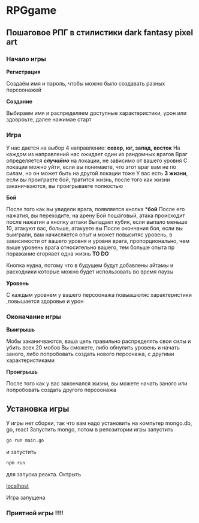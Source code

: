 # RPGgame
## Пошаговое РПГ в стилистики dark fantasy pixel art
### Начало игры 
__Регистрация__

Создаём имя и пароль, чтобы можно было создавать разных персоонажей 

__Создание__

Выбираем имя и распределяем доступные характеристики, урон или здовроьте, далее нажимае старт 

### Игра 
У нас дается на выбор 4 направление: **север, юг, запад, восток**
На каждом из направлений нас ожидает один из рандомных врагов
Враг определяется ***случайно*** на локации, не зависимо от вашего уровня 
С локации можно уйти, если вы понимаете, что этот враг вам не по силам, но он может быть на другой локации тоже
У вас есть **3 жизни**, если вы проиграете бой, тратится жизнь, после того как жизни заканичваются, вы проигрываете полностью

__Бой__

После того как вы увидели врага, появляется кнопка ***бой**
После его нажатия, вы переходите, на арену
Бой пошаговый, атака происходит после нажатия а кнопку аттаки 
Выпадает кубик, если выпало меньше 10, атакуют вас, больше, атакуете вы
После окончания боя, если вы выиграли, вам начисляется опыт и может повыситяс уровень, в зависимости от вашего уровня и уровня врага, пропорционально, чем выше уровень врага 
относительно вашего, тем больше опыта
пр поражание сгоряает одна жизнь 
__**TO DO**__

Кнопка нудна, потому что в будущем будут добавлены айтамы и расходники которые можно будет использовать во время паузы

__Уровень__

С каждым уровнем у вашего персоонажа повыашютяс характеристики ,повышается здоровье и урон 

### Оконачание игры 
__Выигрышь__

Мобы заканичваются, ваша цель правильно распределять свои силы и убить всех 20 мобов 
Вы сможете, либо обнулить уровень и начать заного, либо попробовать создать нового персонажа, с другими характеристиками 

__Проигрышь__ 

После того как у вас закончался жизни, вы можете начать заного или попробовать создать другого персоонажа 

## Установка игры 
 У игры нет сборки, так что вам надо установить на компьтер mongo.db, go, react 
Запустить mongo, потом в репозитории игры запустить 
```bash
go run main.go

```
и запустить 
```bash
npm run
```
 для запуска реакта. 
Октрыть

[localhost](http://localhost:3000)

Игра запущена

### Приятной игры !!!!
